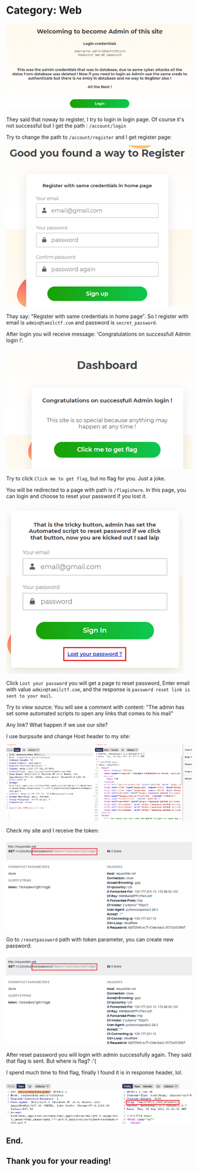 # Category: Web 

![](img1.png)

They said that noway to register, I try to login in login page. Of course it's not successful but I get the path : `/account/login`

Try to change the path to `/account/register` and I get register page:

![](img2.png)

Thay say: "Register with same credentials in home page". So I register with email is `admin@tamilctf.com` and password is `secret_password`.

After login you will receive message: 'Congratulations on successfull Admin login !'.

![](img3.png)

Try to click `Click me to get flag`, but no flag for you. Just a joke.

You will be redirected to a page with path is `/flagishere`. In this page, you can login and choose to reset your password if you lost it. 

![](img4.png)

Click `Lost your password` you will get a page to reset password, Enter email with value `admin@tamilctf.com`, and the response is `password reset link is sent to your mail`.

Try to view source: You will see a comment with content: "The admin has set some automated scripts to open any links that comes to his mail"

Any link? What happen if we use our site?

I use burpsuite and change Host header to my site:

![](img6.png)

Check my site and I receive the token:

![](img7.png)

Go to `/resetpassword` path with token parameter, you can create new password:

![](img7.png)

After reset password you will login with admin successfully again. They said that flag is sent. But where is flag? :'(

I spend much time to find flag, finally I found it is in response header, lol.

![](img8.png)

## End.
## Thank you for your reading!


